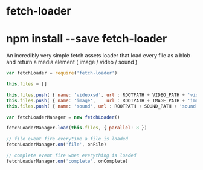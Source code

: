 # fetch-loader 

# npm install --save fetch-loader

An incredibly very simple fetch assets loader that load every file as a blob
and return a media element ( image / video / sound )


```js
var fetchLoader = require('fetch-loader')

this.files = []

this.files.push( { name: 'videoxsd', url : ROOTPATH + VIDEO_PATH + 'videoxsd.mp4' } )
this.files.push( { name: 'image',    url : ROOTPATH + IMAGE_PATH + 'image.jpg' } )
this.files.push( { name: 'sound', url : ROOTPATH + SOUND_PATH + 'sound.mp3' } )

var fetchLoaderManager = new fetchLoader()

fetchLoaderManager.load(this.files, { parallel: 8 })

// file event fire everytime a file is loaded
fetchLoaderManager.on('file', onFile)

// complete event fire when everything is loaded
fetchLoaderManager.on('complete', onComplete)

```
